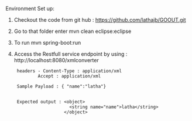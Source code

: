 Environment Set up:

1. Checkout the code from git hub : https://github.com/lathajb/GOOUT.git

2. Go to that folder enter mvn clean eclipse:eclipse

3. To run mvn spring-boot:run

4. Access the Restfull service endpoint by using : http://localhost:8080/xmlconverter

        headers - Content-Type : application/xml
                Accept : application/xml
          
        Sample Payload : { "name":"latha"}
  
  
        Expected output : <object> 
                            <string name="name">latha</string> 
                          </object> 
